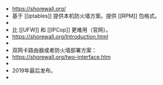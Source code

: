 - https://shorewall.org/
- 基于 [[iptables]] 提供本机防火墙方案。提供 [[RPM]] 包格式。
-
- 比 [[UFW]] 和 [[IPCop]] 更难用（官网）。
- https://shorewall.org/Introduction.html
-
- 双网卡路由器或者防火墙部署方案：
- https://shorewall.org/two-interface.htm
-
- 2019年最后发布。
-